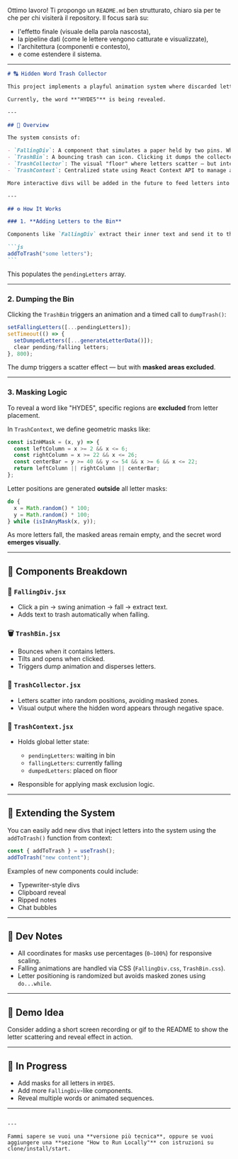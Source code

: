 Ottimo lavoro! Ti propongo un `README.md` ben strutturato, chiaro sia per te che per chi visiterà il repository. Il focus sarà su:

- l'effetto finale (visuale della parola nascosta),
- la pipeline dati (come le lettere vengono catturate e visualizzate),
- l'architettura (componenti e contesto),
- e come estendere il sistema.

---

````md
# 🔠 Hidden Word Trash Collector

This project implements a playful animation system where discarded letters "fall" into a trash bin and gradually reveal a **hidden word** through **negative space**. As users interact with different components, letters are collected and visually scattered — **avoiding specific masked areas** that form the contours of a secret word.

Currently, the word **"HYDE5"** is being revealed.

---

## 🧩 Overview

The system consists of:

- `FallingDiv`: A component that simulates a paper held by two pins. When one pin is removed, it swings and then falls. Its text content is extracted and sent to the trash.
- `TrashBin`: A bouncing trash can icon. Clicking it dumps the collected letters into the TrashCollector.
- `TrashCollector`: The visual "floor" where letters scatter — but intentionally **avoid** certain areas, leaving a negative-space outline of a word.
- `TrashContext`: Centralized state using React Context API to manage all letters in motion or dumped.

More interactive divs will be added in the future to feed letters into the system.

---

## ⚙️ How It Works

### 1. **Adding Letters to the Bin**

Components like `FallingDiv` extract their inner text and send it to the `TrashContext`:

```js
addToTrash("some letters");
```
````

This populates the `pendingLetters` array.

---

### 2. **Dumping the Bin**

Clicking the `TrashBin` triggers an animation and a timed call to `dumpTrash()`:

```js
setFallingLetters([...pendingLetters]);
setTimeout(() => {
  setDumpedLetters([...generateLetterData()]);
  clear pending/falling letters;
}, 800);
```

The dump triggers a scatter effect — but with **masked areas excluded**.

---

### 3. **Masking Logic**

To reveal a word like "HYDE5", specific regions are **excluded** from letter placement.

In `TrashContext`, we define geometric masks like:

```js
const isInHMask = (x, y) => {
  const leftColumn = x >= 2 && x <= 6;
  const rightColumn = x >= 22 && x <= 26;
  const centerBar = y >= 40 && y <= 54 && x >= 6 && x <= 22;
  return leftColumn || rightColumn || centerBar;
};
```

Letter positions are generated **outside** all letter masks:

```js
do {
  x = Math.random() * 100;
  y = Math.random() * 100;
} while (isInAnyMask(x, y));
```

As more letters fall, the masked areas remain empty, and the secret word **emerges visually**.

---

## 🧠 Components Breakdown

### 🧷 `FallingDiv.jsx`

- Click a pin → swing animation → fall → extract text.
- Adds text to trash automatically when falling.

### 🗑️ `TrashBin.jsx`

- Bounces when it contains letters.
- Tilts and opens when clicked.
- Triggers dump animation and disperses letters.

### 🧃 `TrashCollector.jsx`

- Letters scatter into random positions, avoiding masked zones.
- Visual output where the hidden word appears through negative space.

### 🧠 `TrashContext.jsx`

- Holds global letter state:

  - `pendingLetters`: waiting in bin
  - `fallingLetters`: currently falling
  - `dumpedLetters`: placed on floor

- Responsible for applying mask exclusion logic.

---

## 🧱 Extending the System

You can easily add new divs that inject letters into the system using the `addToTrash()` function from context:

```jsx
const { addToTrash } = useTrash();
addToTrash("new content");
```

Examples of new components could include:

- Typewriter-style divs
- Clipboard reveal
- Ripped notes
- Chat bubbles

---

## 🧪 Dev Notes

- All coordinates for masks use percentages (`0–100%`) for responsive scaling.
- Falling animations are handled via CSS (`FallingDiv.css`, `TrashBin.css`).
- Letter positioning is randomized but avoids masked zones using `do...while`.

---

## 📸 Demo Idea

Consider adding a short screen recording or gif to the README to show the letter scattering and reveal effect in action.

---

## 🚧 In Progress

- Add masks for all letters in `HYDE5`.
- Add more `FallingDiv`-like components.
- Reveal multiple words or animated sequences.

---

```

---

Fammi sapere se vuoi una **versione più tecnica**, oppure se vuoi aggiungere una **sezione "How to Run Locally"** con istruzioni su clone/install/start.
```
